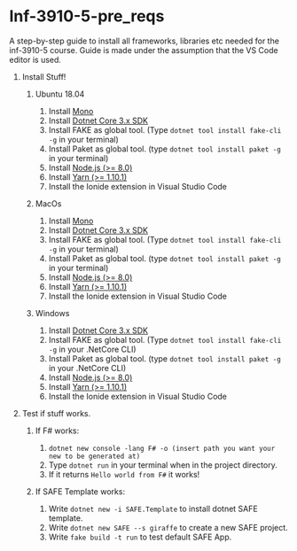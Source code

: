 # Inf-3910-5-pre_reqs

A step-by-step guide to install all frameworks, libraries etc needed for the inf-3910-5 course.
Guide is made under the assumption that the VS Code editor is used.


1. Install Stuff!
    1. Ubuntu 18.04
        1. Install [Mono](https://www.mono-project.com/download/stable/) 
        2. Install [Dotnet Core 3.x SDK](https://dotnet.microsoft.com/download)
        3. Install FAKE as global tool. (Type `dotnet tool install fake-cli -g` in your terminal)
        4. Install Paket as global tool. (type `dotnet tool install paket -g` in your terminal)
        5. Install [Node.js (>= 8.0)](https://github.com/nodesource/distributions/blob/master/README.md)
        6. Install [Yarn (>= 1.10.1)](https://yarnpkg.com/lang/en/docs/install/#debian-stable) 
        7. Install the Ionide extension in Visual Studio Code

    2. MacOs 
        1. Install [Mono](https://www.mono-project.com/download/stable/) 
        2. Install [Dotnet Core 3.x SDK](https://dotnet.microsoft.com/download)
        3. Install FAKE as global tool. (Type `dotnet tool install fake-cli -g` in your terminal)
        4. Install Paket as global tool. (type `dotnet tool install paket -g` in your terminal)
        5. Install  [Node.js (>= 8.0)](https://nodejs.org/en/download/)
        6. Install  [Yarn (>= 1.10.1)](https://yarnpkg.com/lang/en/docs/install/#mac-stable) 
        7. Install the Ionide extension in Visual Studio Code

    3. Windows 
        1. Install [Dotnet Core 3.x SDK](https://dotnet.microsoft.com/download)
        2. Install FAKE as global tool. (Type `dotnet tool install fake-cli -g` in your .NetCore CLI)
        3. Install Paket as global tool. (type `dotnet tool install paket -g` in your .NetCore CLI)
        4. Install  [Node.js (>= 8.0)](https://nodejs.org/en/download/)
        5. Install  [Yarn (>= 1.10.1)](https://yarnpkg.com/lang/en/docs/install/#mac-stable) 
        6. Install the Ionide extension in Visual Studio Code

2. Test if stuff works.
    1. If F# works:
        1. `dotnet new console -lang F# -o (insert path you want your new to be generated at)`
        2. Type `dotnet run` in your terminal when in the project directory.
        3. If it returns `Hello world from F#` it works!

    2. If SAFE Template works:
        1. Write `dotnet new -i SAFE.Template` to install dotnet SAFE template.
        2. Write `dotnet new SAFE --s giraffe` to create a new SAFE project.
        3. Write `fake build -t run` to test default SAFE App.



